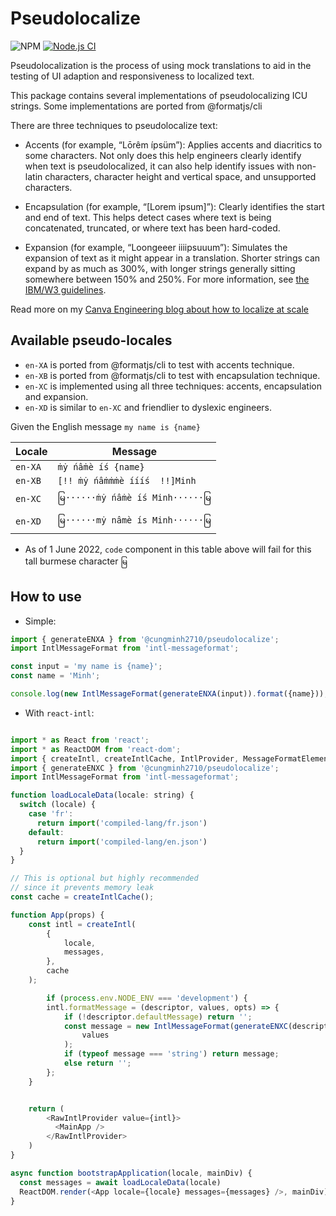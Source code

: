 # Pseudolocalize

![NPM](https://img.shields.io/npm/dw/@cungminh2710/pseudolocalize) [![Node.js CI](https://github.com/cungminh2710/pseudolocalize/actions/workflows/node.js.yml/badge.svg)](https://github.com/cungminh2710/pseudolocalize/actions/workflows/node.js.yml)

Pseudolocalization is the process of using mock translations to aid in the testing of UI adaption and responsiveness to localized text.

This package contains several implementations of pseudolocalizing ICU strings. Some implementations are ported from @formatjs/cli

There are three techniques to pseudolocalize text:
- Accents (for example, “Lōrêm ípsüm”): Applies accents and diacritics to some characters. Not only does this help engineers clearly identify when text is pseudolocalized, it can also help identify issues with non-latin characters, character height and vertical space, and unsupported characters.

- Encapsulation (for example, “[Lorem ipsum]”): Clearly identifies the start and end of text. This helps detect cases where text is being concatenated, truncated, or where text has been hard-coded.

- Expansion (for example, “Loongeeer iiiipsuuum”): Simulates the expansion of text as it might appear in a translation. Shorter strings can expand by as much as 300%, with longer strings generally sitting somewhere between 150% and 250%. For more information, see [the IBM/W3 guidelines](https://www.w3.org/International/articles/article-text-size/#predict).

Read more on my [Canva Engineering blog about how to localize at scale](https://canvatechblog.com/how-to-design-in-every-language-at-once-f2dd66a2780f)

## Available pseudo-locales

- `en-XA` is ported from @formatjs/cli to test with accents technique.
- `en-XB` is ported from @formatjs/cli to test with encapsulation technique.
- `en-XC` is implemented using all three techniques: accents, encapsulation and expansion.
- `en-XD` is similar to `en-XC` and friendlier to dyslexic engineers.

Given the English message `my name is {name}`

| Locale  | Message                                      |
| ------- | -------------------------------------------- |
| `en-XA` | `ṁẏ ńâṁè íś {name}`                          |
| `en-XB` | `[!! ṁẏ ńâṁṁṁè íííś  !!]Minh`                |
| `en-XC` | `မြ······ṁẏ ńâṁè íś Minh······မြ`             |
| `en-XD` | `မြ······mẏ nâmè ís Minh······မြ`             |

* As of 1 June 2022, `code` component in this table above will fail for this tall burmese character `မြ`

## How to use

- Simple:

```javascript
import { generateENXA } from '@cungminh2710/pseudolocalize';
import IntlMessageFormat from 'intl-messageformat';

const input = 'my name is {name}';
const name = 'Minh';

console.log(new IntlMessageFormat(generateENXA(input)).format({name})); // ṁẏ ńâṁè íś {name}
```

- With `react-intl`:

```javascript

import * as React from 'react';
import * as ReactDOM from 'react-dom';
import { createIntl, createIntlCache, IntlProvider, MessageFormatElement, RawIntlProvider } from 'react-intl';
import { generateENXC } from '@cungminh2710/pseudolocalize';
import IntlMessageFormat from 'intl-messageformat';

function loadLocaleData(locale: string) {
  switch (locale) {
    case 'fr':
      return import('compiled-lang/fr.json')
    default:
      return import('compiled-lang/en.json')
  }
}

// This is optional but highly recommended
// since it prevents memory leak
const cache = createIntlCache();

function App(props) {
	const intl = createIntl(
		{
			locale,
			messages,
		},
		cache
	);

        if (process.env.NODE_ENV === 'development') {
		intl.formatMessage = (descriptor, values, opts) => {
			if (!descriptor.defaultMessage) return '';
			const message = new IntlMessageFormat(generateENXC(descriptor.defaultMessage), locale, undefined, opts).format(
				values
			);
			if (typeof message === 'string') return message;
			else return '';
		};
	}


	return (
		<RawIntlProvider value={intl}>
		  <MainApp />
		</RawIntlProvider>
	)
}

async function bootstrapApplication(locale, mainDiv) {
  const messages = await loadLocaleData(locale)
  ReactDOM.render(<App locale={locale} messages={messages} />, mainDiv)
}

```
